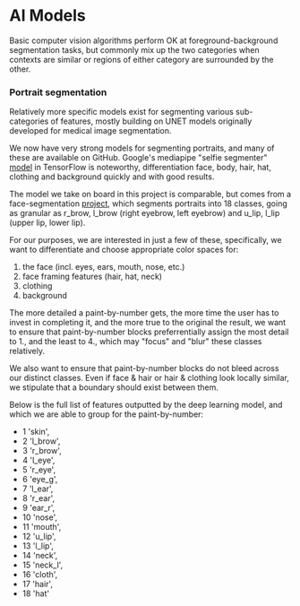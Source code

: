 # **AI Models**

Basic computer vision algorithms perform OK at foreground-background segmentation tasks, but commonly mix up the two categories when contexts are similar or regions of either category are surrounded by the other.

### **Portrait segmentation**

Relatively more specific models exist for segmenting various sub-categories of features, mostly building on UNET models originally developed for medical image segmentation.

We now have very strong models for segmenting portraits, and many of these are available on GitHub. Google's mediapipe "selfie segmenter" [model](https://mediapipe-studio.webapps.google.com/demo/image_segmenter) in TensorFlow is noteworthy, differentiation face, body, hair, hat, clothing and background quickly and with good results.

The model we take on board in this project is comparable, but comes from a face-segmentation [project](https://github.com/zllrunning/face-parsing.PyTorch), which segments portraits into 18 classes, going as granular as r_brow, l_brow (right eyebrow, left eyebrow) and u_lip, l_lip (upper lip, lower lip).

For our purposes, we are interested in just a few of these, specifically, we want to differentiate and choose appropriate color spaces for:

1. the face (incl. eyes, ears, mouth, nose, etc.)
2. face framing features (hair, hat, neck)
3. clothing
4. background

The more detailed a paint-by-number gets, the more time the user has to invest in completing it, and the more true to the original the result, we want to ensure that paint-by-number blocks preferrentially assign the most detail to 1., and the least to 4., which may "focus" and "blur" these classes relatively.

We also want to ensure that paint-by-number blocks do not bleed across our distinct classes. Even if face & hair or hair & clothing look locally similar, we stipulate that a boundary should exist between them.

Below is the full list of features outputted by the deep learning model, and which we are able to group for the paint-by-number:

 - 1 'skin',
 - 2 'l_brow',
 - 3 'r_brow',
 - 4 'l_eye',
 - 5 'r_eye',
 - 6 'eye_g',
 - 7 'l_ear',
 - 8 'r_ear',
 - 9 'ear_r',
 - 10 'nose',
 - 11 'mouth',
 - 12 'u_lip',
 - 13 'l_lip',
 - 14 'neck',
 - 15 'neck_l',
 - 16 'cloth',
 - 17 'hair',
 - 18 'hat'